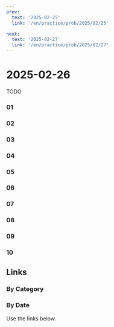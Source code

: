 ```yaml
---
prev:
  text: '2025-02-25'
  link: '/en/practice/prob/2025/02/25'

next:
  text: '2025-02-27'
  link: '/en/practice/prob/2025/02/27'
---
```


# 2025-02-26

TODO

### 01

### 02

### 03

### 04

### 05

### 06

### 07

### 08

### 09

### 10

## Links

[<Badge type="tip" text="Check Solution"/>](/en/learning/prob/2025/02/26)

### By Category

[<Badge type="tip" text="<--"/>](/en/practice/prob/2025/02/23)
[<Badge type="tip" text="Calendar"/>](/en/practice/calendar/2025/02)
[<Badge type="info" text="-->"/>](/en/practice/prob/2025/02/26#links)

### By Date

Use the links below.